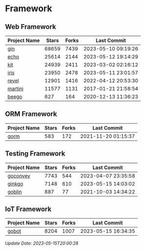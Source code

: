 # Framework

## Web Framework
| Project Name | Stars | Forks | Last Commit |
| ------------ | ----- | ----- | ----------- |
| [gin](https://github.com/gin-gonic/gin) | 68659 | 7439 | 2023-05-10 09:19:26 |
| [echo](https://github.com/labstack/echo) | 25614 | 2144 | 2023-05-12 19:14:29 |
| [kit](https://github.com/go-kit/kit) | 24939 | 2411 | 2023-03-02 02:16:12 |
| [iris](https://github.com/kataras/iris) | 23950 | 2478 | 2023-05-11 23:01:57 |
| [revel](https://github.com/revel/revel) | 12901 | 1416 | 2022-04-12 20:53:30 |
| [martini](https://github.com/go-martini/martini) | 11577 | 1131 | 2017-01-21 21:58:54 |
| [beego](https://github.com/astaxie/beego) | 627 | 164 | 2020-12-13 11:36:23 |

## ORM Framework
| Project Name | Stars | Forks | Last Commit |
| ------------ | ----- | ----- | ----------- |
| [gorm](https://github.com/jinzhu/gorm) | 583 | 172 | 2021-11-20 01:15:37 |

## Testing Framework
| Project Name | Stars | Forks | Last Commit |
| ------------ | ----- | ----- | ----------- |
| [goconvey](https://github.com/smartystreets/goconvey) | 7743 | 544 | 2023-04-07 23:35:58 |
| [ginkgo](https://github.com/onsi/ginkgo) | 7148 | 610 | 2023-05-15 14:03:02 |
| [goblin](https://github.com/franela/goblin) | 887 | 77 | 2021-10-03 14:34:22 |

## IoT Framework
| Project Name | Stars | Forks | Last Commit |
| ------------ | ----- | ----- | ----------- |
| [gobot](https://github.com/hybridgroup/gobot) | 8204 | 1007 | 2023-05-15 16:34:35 |

*Update Date: 2023-05-15T20:00:28*